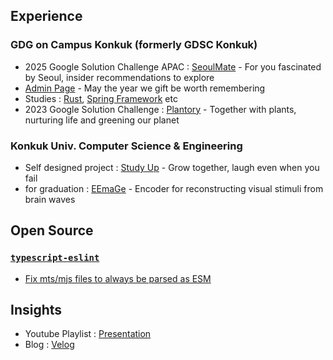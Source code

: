## Experience

### GDG on Campus Konkuk (formerly GDSC Konkuk)
- 2025 Google Solution Challenge APAC : [SeoulMate](https://github.com/gdsc-konkuk/24-25-proj-SeoulMate-Server) - For you fascinated by Seoul, insider recommendations to explore
- [Admin Page](https://github.com/gdsc-konkuk/platform-core) - May the year we gift be worth remembering
- Studies : [Rust](https://github.com/goldentrash/2024-Konkuk-Rust-Roguelike), [Spring Framework](https://github.com/goldentrash/24-25-study-spring-learning-with-test) etc
- 2023 Google Solution Challenge : [Plantory](https://github.com/gdsc-konkuk/23-24-proj-Plantory-Server) - Together with plants, nurturing life and greening our planet

### Konkuk Univ. Computer Science & Engineering
- Self designed project : [Study Up](https://github.com/sleppy-navigators/study-up-backend) - Grow together, laugh even when you fail
- for graduation : [EEmaGe](https://github.com/goldentrash/EEmaGe) - Encoder for reconstructing visual stimuli from brain waves

## Open Source

### [`typescript-eslint`](https://github.com/typescript-eslint/typescript-eslint)
- [Fix mts/mjs files to always be parsed as ESM](https://github.com/typescript-eslint/typescript-eslint/pull/10011)

## Insights
- Youtube Playlist : [Presentation](https://youtube.com/playlist?list=PLBqnTlpIy9vbgzLcqWYwSmN5kmx8U3Fr-&feature=shared)
- Blog : [Velog](https://velog.io/@goldentrash/posts)
